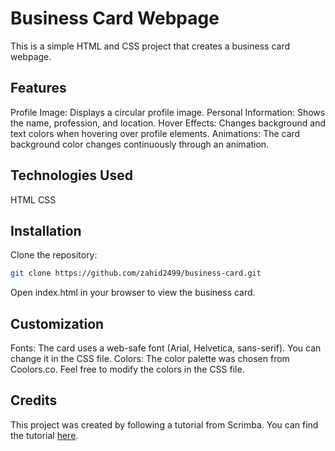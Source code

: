 # Business Card Webpage
This is a simple HTML and CSS project that creates a business card webpage.

## Features
Profile Image: Displays a circular profile image.
Personal Information: Shows the name, profession, and location.
Hover Effects: Changes background and text colors when hovering over profile elements.
Animations: The card background color changes continuously through an animation.
## Technologies Used
HTML
CSS
## Installation
Clone the repository:
```sh
git clone https://github.com/zahid2499/business-card.git
```
Open index.html in your browser to view the business card.
## Customization
Fonts: The card uses a web-safe font (Arial, Helvetica, sans-serif). You can change it in the CSS file.
Colors: The color palette was chosen from Coolors.co. Feel free to modify the colors in the CSS file.
## Credits
This project was created by following a tutorial from Scrimba. You can find the tutorial [here](https://v2.scrimba.com/learn-html-and-css-c0p).